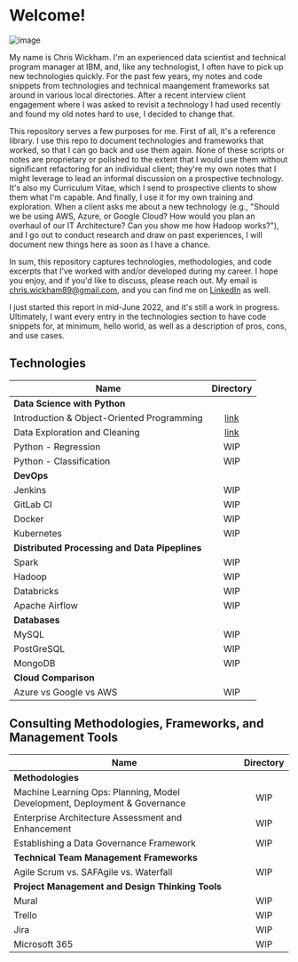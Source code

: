 # Welcome! 

![image](https://user-images.githubusercontent.com/28079568/174338359-b53eaf9e-9060-45f9-ac77-352da29c0cb5.png)

My name is Chris Wickham. I'm an experienced data scientist and technical program manager at IBM, and, like any technologist, I often have to pick up new technologies quickly. For the past few years, my notes and code snippets from technologies and technical maangement frameworks sat around in various local directories. After a recent interview client engagement where I was asked to revisit a technology I had used recently and found my old notes hard to use, I decided to change that. 

This repository serves a few purposes for me. First of all, it's a reference library. I use this repo to document technologies and frameworks that worked, so that I can go back and use them again. None of these scripts or notes are proprietary or polished to the extent that I would use them without significant refactoring for an individual client; they're my own notes that I might leverage to lead an informal discussion on a prospective technology. It's also my Curriculum Vitae, which I send to prospective clients to show them what I'm capable. And finally, I use it for my own training and exploration. When a client asks me about a new technology (e.g., "Should we be using AWS, Azure, or Google Cloud? How would you plan an overhaul of our IT Architecture? Can you show me how Hadoop works?"), and I go out to conduct research and draw on past experiences, I will document new things here as soon as I have a chance.  

In sum, this repository captures technologies, methodologies, and code excerpts that I've worked with and/or developed during my career. I hope you enjoy, and if you'd like to discuss, please reach out. My email is chris.wickham89@gmail.com, and you can find me on [LinkedIn](https://www.linkedin.com/in/chriswickham100/) as well. 

I just started this report in mid-June 2022, and it's still a work in progress. Ultimately, I want every entry in the technologies section to have code snippets for, at minimum, hello world, as well as a description of pros, cons, and use cases. 

## Technologies
| Name        | Directory   
| ------------- |:-------------:| 
| **Data Science with Python**|
| Introduction & Object-Oriented Programming | [link](Technologies/Python_OOP.ipynb) |
| Data Exploration and Cleaning| [link](Technologies/Pandas_Numpy/Pandas_Numpy.ipynb)  |
| Python - Regression | WIP  |
| Python - Classification | WIP  |
| **DevOps**||
| Jenkins| WIP  |
| GitLab CI | WIP |
| Docker | WIP |
| Kubernetes| WIP |
| **Distributed Processing and Data Pipeplines** ||
| Spark| WIP |
| Hadoop | WIP |
| Databricks | WIP|
| Apache Airflow| WIP  |
| **Databases** ||
| MySQL| WIP |
| PostGreSQL | WIP |
| MongoDB | WIP |
| **Cloud Comparison**||
| Azure vs Google vs AWS| WIP |





## Consulting Methodologies, Frameworks, and Management Tools
| Name        | Directory   
| ------------- |:-------------:| 
| **Methodologies** ||
| Machine Learning Ops: Planning, Model Development, Deployment & Governance| WIP |
| Enterprise Architecture Assessment and Enhancement| WIP |
| Establishing a Data Governance Framework| WIP |
| **Technical Team Management Frameworks**||
| Agile Scrum vs. SAFAgile vs. Waterfall | WIP |
| **Project Management and Design Thinking Tools**||
| Mural | WIP  |
| Trello | WIP |
| Jira | WIP  |
| Microsoft 365| WIP  |
